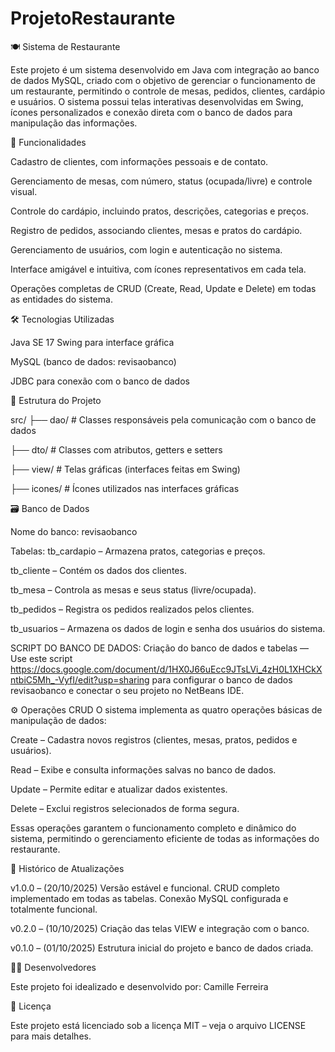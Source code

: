# ProjetoRestaurante

🍽️ Sistema de Restaurante

Este projeto é um sistema desenvolvido em Java com integração ao banco de dados MySQL, criado com o objetivo de gerenciar o funcionamento de um restaurante, permitindo o controle de mesas, pedidos, clientes, cardápio e usuários.
O sistema possui telas interativas desenvolvidas em Swing, ícones personalizados e conexão direta com o banco de dados para manipulação das informações.

🚀 Funcionalidades

Cadastro de clientes, com informações pessoais e de contato.

Gerenciamento de mesas, com número, status (ocupada/livre) e controle visual.

Controle do cardápio, incluindo pratos, descrições, categorias e preços.

Registro de pedidos, associando clientes, mesas e pratos do cardápio.

Gerenciamento de usuários, com login e autenticação no sistema.

Interface amigável e intuitiva, com ícones representativos em cada tela.

Operações completas de CRUD (Create, Read, Update e Delete) em todas as entidades do sistema.

🛠️ Tecnologias Utilizadas

Java SE 17
Swing para interface gráfica

MySQL (banco de dados: revisaobanco)

JDBC para conexão com o banco de dados

📂 Estrutura do Projeto

src/
├── dao/         # Classes responsáveis pela comunicação com o banco de dados

├── dto/         # Classes com atributos, getters e setters

├── view/        # Telas gráficas (interfaces feitas em Swing)

├── icones/      # Ícones utilizados nas interfaces gráficas


🗃️ Banco de Dados

Nome do banco: revisaobanco

Tabelas:
tb_cardapio – Armazena pratos, categorias e preços.

tb_cliente – Contém os dados dos clientes.

tb_mesa – Controla as mesas e seus status (livre/ocupada).

tb_pedidos – Registra os pedidos realizados pelos clientes.

tb_usuarios – Armazena os dados de login e senha dos usuários do sistema.

SCRIPT DO BANCO DE DADOS:
Criação do banco de dados e tabelas
 — Use este script https://docs.google.com/document/d/1HX0J66uEcc9JTsLVi_4zH0L1XHCkXntbiC5Mh_-VyfI/edit?usp=sharing para configurar o banco de dados revisaobanco e conectar o seu projeto no NetBeans IDE.

⚙️ Operações CRUD
O sistema implementa as quatro operações básicas de manipulação de dados:

Create – Cadastra novos registros (clientes, mesas, pratos, pedidos e usuários).

Read – Exibe e consulta informações salvas no banco de dados.

Update – Permite editar e atualizar dados existentes.

Delete – Exclui registros selecionados de forma segura.

Essas operações garantem o funcionamento completo e dinâmico do sistema, permitindo o gerenciamento eficiente de todas as informações do restaurante.

📅 Histórico de Atualizações

v1.0.0 – (20/10/2025)
Versão estável e funcional.
CRUD completo implementado em todas as tabelas.
Conexão MySQL configurada e totalmente funcional.

v0.2.0 – (10/10/2025)
Criação das telas VIEW e integração com o banco.

v0.1.0 – (01/10/2025)
Estrutura inicial do projeto e banco de dados criada.

👨‍💻 Desenvolvedores

Este projeto foi idealizado e desenvolvido por:
Camille Ferreira

📜 Licença

Este projeto está licenciado sob a licença MIT – veja o arquivo LICENSE
 para mais detalhes.
